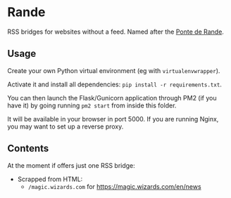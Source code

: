 Rande
======

RSS bridges for websites without a feed. Named after the [Ponte de Rande](https://gl.wikipedia.org/wiki/Ponte_de_Rande).

Usage
-----

Create your own Python virtual environment (eg with `virtualenvwrapper`).

Activate it and install all dependencies: `pip install -r requirements.txt`.

You can then launch the Flask/Gunicorn application through PM2 (if you have it) by going running `pm2 start` from inside this folder.

It will be available in your browser in port 5000. If you are running Nginx, you may want to set up a reverse proxy.

Contents
--------

At the moment if offers just one RSS bridge:

- Scrapped from HTML:
  - `/magic.wizards.com` for https://magic.wizards.com/en/news